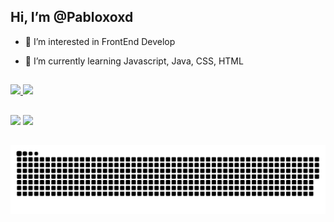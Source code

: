 ## Hi, I’m @Pabloxoxd
- 👀 I’m interested in FrontEnd Develop
- 🌱 I’m currently learning Javascript, Java, CSS, HTML

  ##
  
 <div>
  <a href="https://github.com/pabloxoxd">
  <img height="165em" src="https://github-readme-stats.vercel.app/api?username=pabloxoxd&show_icons=true&theme=synthwave&include_all_commits=true&count_private=true"/>
  <img height="165em" src="https://github-readme-stats.vercel.app/api/top-langs/?username=pabloxoxd&layout=compact&langs_count=7&theme=synthwave"/>
</div>
  
  ##
  
<div>
  <a href="https://www.linkedin.com/in/pablo-loes-b50875207" target="_blank"><img src="https://img.shields.io/badge/-LinkedIn-%230077B5?style=for-the-badge&logo=linkedin&logoColor=white" target="_blank"></a> 
   <a href="https://www.instagram.com/pablosooxd/" target="_blank"><img src="https://img.shields.io/badge/-Instagram-%23E4405F?style=for-the-badge&logo=instagram&logoColor=white" target="_blank"></a> 
</div>
  
  ##
  
  
  ![Snake animation](https://github.com/pabloxoxd/pabloxoxd/blob/output/github-contribution-grid-snake.svg)
